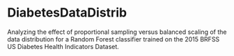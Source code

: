 # DiabetesDataDistrib
Analyzing the effect of proportional sampling versus balanced scaling of the data distribution for a Random Forest classifier trained on the 2015 BRFSS US Diabetes Health Indicators Dataset.
